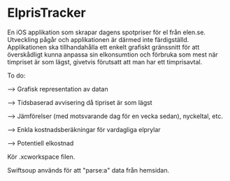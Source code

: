 # ElprisTracker
En iOS applikation som skrapar dagens spotpriser för el från elen.se. Utveckling pågår och applikationen är därmed inte färdigställd. Applikationen ska tillhandahålla ett enkelt grafiskt gränssnitt för att överskådligt kunna anpassa sin elkonsumtion och förbruka som mest när timpriset är som lägst, givetvis förutsatt att man har ett timprisavtal.


To do:

--> Grafisk representation av datan

--> Tidsbaserad avvisering då tipriset är som lägst

--> Jämförelser (med motsvarande dag för en vecka sedan), nyckeltal, etc.

--> Enkla kostnadsberäkningar för vardagliga elprylar

--> Potentiell elkostnad

Kör .xcworkspace filen.

Swiftsoup används för att "parse:a" data från hemsidan.

